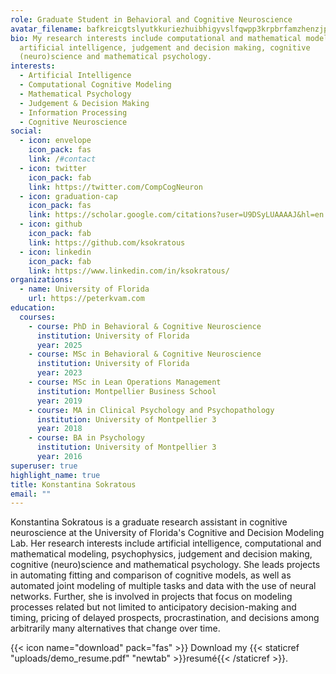 ```yaml
---
role: Graduate Student in Behavioral and Cognitive Neuroscience
avatar_filename: bafkreicgtslyutkkuriezhuibhigyvslfqwpp3krpbrfamzhenzjpgizgu.jpg
bio: My research interests include computational and mathematical modeling,
  artificial intelligence, judgement and decision making, cognitive
  (neuro)science and mathematical psychology.
interests:
  - Artificial Intelligence
  - Computational Cognitive Modeling
  - Mathematical Psychology
  - Judgement & Decision Making
  - Information Processing
  - Cognitive Neuroscience
social:
  - icon: envelope
    icon_pack: fas
    link: /#contact
  - icon: twitter
    icon_pack: fab
    link: https://twitter.com/CompCogNeuron
  - icon: graduation-cap
    icon_pack: fas
    link: https://scholar.google.com/citations?user=U9DSyLUAAAAJ&hl=en
  - icon: github
    icon_pack: fab
    link: https://github.com/ksokratous
  - icon: linkedin
    icon_pack: fab
    link: https://www.linkedin.com/in/ksokratous/
organizations:
  - name: University of Florida
    url: https://peterkvam.com
education:
  courses:
    - course: PhD in Behavioral & Cognitive Neuroscience
      institution: University of Florida
      year: 2025
    - course: MSc in Behavioral & Cognitive Neuroscience
      institution: University of Florida
      year: 2023
    - course: MSc in Lean Operations Management
      institution: Montpellier Business School
      year: 2019
    - course: MA in Clinical Psychology and Psychopathology
      institution: University of Montpellier 3
      year: 2018
    - course: BA in Psychology
      institution: University of Montpellier 3
      year: 2016
superuser: true
highlight_name: true
title: Konstantina Sokratous
email: ""
---
```

Konstantina Sokratous is a graduate research assistant in cognitive neuroscience at the University of Florida's Cognitive and Decision Modeling Lab. Her research interests include artificial intelligence, computational and mathematical modeling, psychophysics, judgement and decision making, cognitive (neuro)science and mathematical psychology. She leads projects in automating fitting and comparison of cognitive models, as well as automated joint modeling of multiple tasks and data with the use of neural networks. Further, she is involved in projects that focus on modeling processes related but not limited to anticipatory decision-making and timing, pricing of delayed prospects, procrastination, and decisions among arbitrarily many alternatives that change over time.

{{< icon name="download" pack="fas" >}} Download my {{< staticref "uploads/demo_resume.pdf" "newtab" >}}resumé{{< /staticref >}}.